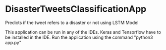 # DisasterTweetsClassificationApp

Predicts if the tweet refers to a disaster or not using LSTM Model


This application can be run in any of the IDEs. Keras and Tensorflow have to be installed in the IDE. 
Run the application using the command "python3 app.py"
